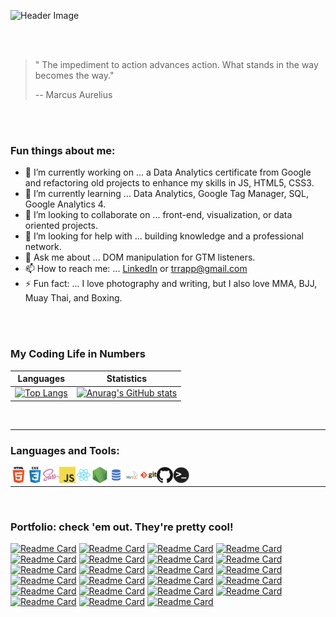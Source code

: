 ![Header Image](https://user-images.githubusercontent.com/11747875/131067574-d564c5f2-f9c9-48ad-8441-3848c282ef1a.jpg)

<br>
<br>

> " The impediment to action advances action. 
> What stands in the way becomes the way." 
> 
> -- Marcus Aurelius
<br>
<br>

### Fun things about me:

- 🔭 I’m currently working on ... a Data Analytics certificate from Google and refactoring old projects to enhance my skills in JS, HTML5, CSS3.  
- 🌱 I’m currently learning ... Data Analytics, Google Tag Manager, SQL, Google Analytics 4. 
- 👯 I’m looking to collaborate on ... front-end, visualization, or data oriented projects.
- 🤔 I’m looking for help with ... building knowledge and a professional network.
- 💬 Ask me about ... DOM manipulation for GTM listeners.
- 📫 How to reach me: ... [LinkedIn](https://www.linkedin.com/in/trevor-rapp/) or <trrapp@gmail.com>
- ⚡ Fun fact: ... I love photography and writing, but I also love MMA, BJJ, Muay Thai, and Boxing.

<br>

<br>

### My Coding Life in Numbers

|Languages|Statistics|
|-----|---------|
|[![Top Langs](https://github-readme-stats.vercel.app/api/top-langs/?username=trrapp12&theme=github_dark)](https://github.com/anuraghazra/github-readme-stats)|[![Anurag's GitHub stats](https://github-readme-stats.vercel.app/api?username=trrapp12&count_private=true&show_icons=true&theme=github_dark)](https://github.com/anuraghazra/github-readme-stats)|

<br>

---

### Languages and Tools:


<img align="left" alt="HTML5" width="26px" src="https://raw.githubusercontent.com/github/explore/80688e429a7d4ef2fca1e82350fe8e3517d3494d/topics/html/html.png" />
<img align="left" alt="CSS3" width="26px" src="https://raw.githubusercontent.com/github/explore/80688e429a7d4ef2fca1e82350fe8e3517d3494d/topics/css/css.png" />
<img align="left" alt="Sass" width="26px" src="https://raw.githubusercontent.com/github/explore/80688e429a7d4ef2fca1e82350fe8e3517d3494d/topics/sass/sass.png" />
<img align="left" alt="JavaScript" width="26px" src="https://raw.githubusercontent.com/github/explore/80688e429a7d4ef2fca1e82350fe8e3517d3494d/topics/javascript/javascript.png" />
<img align="left" alt="React" width="26px" src="https://raw.githubusercontent.com/github/explore/80688e429a7d4ef2fca1e82350fe8e3517d3494d/topics/react/react.png" />
<img align="left" alt="Node.js" width="26px" src="https://raw.githubusercontent.com/github/explore/80688e429a7d4ef2fca1e82350fe8e3517d3494d/topics/nodejs/nodejs.png" />
<img align="left" alt="SQL" width="26px" src="https://raw.githubusercontent.com/github/explore/80688e429a7d4ef2fca1e82350fe8e3517d3494d/topics/sql/sql.png" />
<img align="left" alt="MySQL" width="26px" src="https://raw.githubusercontent.com/github/explore/80688e429a7d4ef2fca1e82350fe8e3517d3494d/topics/mysql/mysql.png" />
<img align="left" alt="Git" width="26px" src="https://raw.githubusercontent.com/github/explore/80688e429a7d4ef2fca1e82350fe8e3517d3494d/topics/git/git.png" />
<img align="left" alt="GitHub" width="26px" src="https://raw.githubusercontent.com/github/explore/78df643247d429f6cc873026c0622819ad797942/topics/github/github.png" />
<img align="left" alt="Terminal" width="26px" src="https://raw.githubusercontent.com/github/explore/80688e429a7d4ef2fca1e82350fe8e3517d3494d/topics/terminal/terminal.png" />

<br>

---

<br>

### Portfolio: check 'em out.  They're pretty cool!

[![Readme Card](https://github-readme-stats.vercel.app/api/pin/?username=trrapp12&repo=Slap-Happy&theme=github_dark)](https://trrapp12.github.io/Slap-Happy/)
[![Readme Card](https://github-readme-stats.vercel.app/api/pin/?username=trrapp12&repo=avengers_agents_of_shield_directory&theme=github_dark)](http://trrapp12.github.io/avengers_agents_of_shield_directory/)
[![Readme Card](https://github-readme-stats.vercel.app/api/pin/?username=trrapp12&repo=refactored-calculator&theme=github_dark)](https://trrapp12.github.io/refactored-calculator/)
[![Readme Card](https://github-readme-stats.vercel.app/api/pin/?username=trrapp12&repo=diana-tribute&theme=github_dark)](https://www.dianarapp.com/)
[![Readme Card](https://github-readme-stats.vercel.app/api/pin/?username=trrapp12&repo=Nasa_Photo_Get_Request&theme=github_dark)](https://trrapp12.github.io/Nasa_Photo_Get_Request/)
[![Readme Card](https://github-readme-stats.vercel.app/api/pin/?username=trrapp12&repo=Technical-Documentation-Page&theme=github_dark)](https://trrapp12.github.io/Technical-Documentation-Page/)
[![Readme Card](https://github-readme-stats.vercel.app/api/pin/?username=trrapp12&repo=Product-Page&theme=github_dark)](https://trrapp12.github.io/Product-Page/)
[![Readme Card](https://github-readme-stats.vercel.app/api/pin/?username=trrapp12&repo=Flex_Box_Photo_Portfolio&theme=github_dark)](https://trrapp12.github.io/Flex_Box_Photo_Portfolio/)
[![Readme Card](https://github-readme-stats.vercel.app/api/pin/?username=trrapp12&repo=object_oriented_hangman&theme=github_dark)](http://trrapp12.github.io/object_oriented_hangman/)
[![Readme Card](https://github-readme-stats.vercel.app/api/pin/?username=trrapp12&repo=angular-controller-scope&theme=github_dark)](https://trrapp12.github.io/angular-controller-scope/)
[![Readme Card](https://github-readme-stats.vercel.app/api/pin/?username=trrapp12&repo=survey-form&theme=github_dark)](https://trrapp12.github.io/survey-form/)
[![Readme Card](https://github-readme-stats.vercel.app/api/pin/?username=trrapp12&repo=UTIN-SLAA&theme=github_dark)](https://utin-slaa.herokuapp.com/)
[![Readme Card](https://github-readme-stats.vercel.app/api/pin/?username=trrapp12&repo=Sundae-Worship&theme=github_dark)](https://trrapp12.github.io/Sundae-Worship/)
[![Readme Card](https://github-readme-stats.vercel.app/api/pin/?username=trrapp12&repo=wk-01-alpha&theme=github_dark)](https://trrapp12.github.io/wk-01-alpha/)
[![Readme Card](https://github-readme-stats.vercel.app/api/pin/?username=trrapp12&repo=parallax-example&theme=github_dark)](http://trrapp12.github.io/parallax-example/)
[![Readme Card](https://github-readme-stats.vercel.app/api/pin/?username=trrapp12&repo=calculator&theme=github_dark)](https://trrapp12.github.io/calculator/)
[![Readme Card](https://github-readme-stats.vercel.app/api/pin/?username=trrapp12-ironyard&repo=CSS_JS_clock&theme=github_dark)](https://trrapp12-ironyard.github.io/CSS_JS_clock/)
[![Readme Card](https://github-readme-stats.vercel.app/api/pin/?username=trrapp12&repo=CountDownTimer&theme=github_dark)](https://trrapp12.github.io/CountDownTimer/)
[![Readme Card](https://github-readme-stats.vercel.app/api/pin/?username=trrapp12-ironyard&repo=konami&theme=github_dark)](https://github.com/trrapp12-ironyard/konami)
[![Readme Card](https://github-readme-stats.vercel.app/api/pin/?username=trrapp12-ironyard&repo=calculator&theme=github_dark)](https://trrapp12-ironyard.github.io/calculator/)
[![Readme Card](https://github-readme-stats.vercel.app/api/pin/?username=trrapp12-ironyard&repo=flex-box&theme=github_dark)](https://trrapp12-ironyard.github.io/flex-box/)
[![Readme Card](https://github-readme-stats.vercel.app/api/pin/?username=trrapp12&repo=hang_man&theme=github_dark)](https://trrapp12.github.io/hang_man/)
[![Readme Card](https://github-readme-stats.vercel.app/api/pin/?username=trrapp12&repo=utahdermagraphics&theme=github_dark)](https://trrapp12.github.io/utahdermagraphics/)

